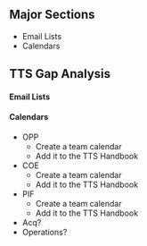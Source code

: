 


## Major Sections

* Email Lists
* Calendars




## TTS Gap Analysis 


#### Email Lists


#### Calendars

* OPP
  * Create a team calendar 
  * Add it to the TTS Handbook
* COE
  * Create a team calendar 
  * Add it to the TTS Handbook
* PIF
  * Create a team calendar 
  * Add it to the TTS Handbook
* Acq? 
* Operations?


